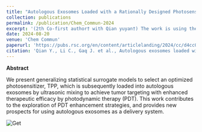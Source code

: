 ```yaml
---
title: "Autologous Exosomes Loaded with a Rationally Designed Photosensitizer for Enhanced Photodynamic Therapy"
collection: publications
permalink: /publication/Chem_Commun-2024
excerpt: '(2th Co-first author† with Qian yuyan†) The work is using the Machine Learning for find efficiently photosensitizers for exo target photodynamic cancer therapy.'
date: 2024-08-20
venue: 'Chem Commun'
paperurl: 'https://pubs.rsc.org/en/content/articlelanding/2024/cc/d4cc02168a'
citation: 'Qian Y., Li C., Gaq J. et al., Autologous exosomes loaded with a rationally designed photosensitizer for enhanced photodynamic therapy. Chem Commun Advance. https://doi.org/10.1039/D4CC02168A'
---
```


**Abstract**

We present generalizing statistical surrogate models to select an optimized photosensitizer, TPP, which is subsequently loaded into autologous exosomes by ultrasonic mixing to achieve tumor targeting with enhanced therapeutic efficacy by photodynamic therapy (PDT). 
This work contributes to the exploration of PDT enhancement strategies, and provides new prospects for using autologous exosomes as a delivery system.

![Get](https://github.com/user-attachments/assets/02cfafd1-2726-4b1a-9a3f-4923008fdba8)
